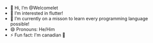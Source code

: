 - 👋 Hi, I’m @Welcomelet
- 👀 I’m interested in flutter!
- 🌱 I’m currently on a misson to learn every programming language possible!
- 😄 Pronouns: He/Him
- ⚡ Fun fact: I'm canadian 🍁
